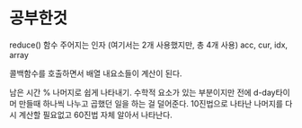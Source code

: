 # 공부한것

reduce() 함수
주어지는 인자 (여기서는 2개 사용했지만, 총 4개 사용)
acc, cur, idx, array

콜백함수를 호출하면서 배열 내요소들이 계산이 된다.

남은 시간 % 나머지로 쉽게 나타내기.
수학적 요소가 있는 부분이지만
전에 d-day타이머 만들때 하나씩 나누고 곱했던 일을
하는 걸 덜어준다.
10진법으로 나타난 나머지를 다시 계산할 필요없고
60진법 자체 알아서 나타난다.
